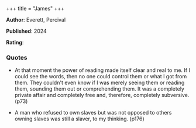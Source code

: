 +++
title = "James"
+++



**Author**: Everett, Percival

**Published**: 2024

**Rating**: 



### Quotes



* At that moment the power of reading made itself clear and real to me. If I could see the words, then no one could control them or what I got from them. They couldn't even know if I was merely seeing them or reading them, sounding them out or comprehending them. It was a completely private affair and completely free and, therefore, completely subversive. (p73)

* A man who refused to own slaves but was not opposed to others owning slaves was still a slaver, to my thinking. (p176)
